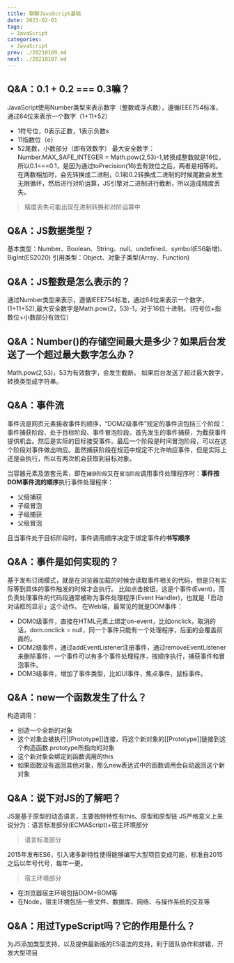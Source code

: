 ```yaml
---
title: 聊聊JavaScript基础
date: 2021-02-01
tags:
 - JavaScript
categories:
 - JavaScript
prev: ./20210109.md
next: ./20210107.md
---
```

## Q&A：0.1 + 0.2 === 0.3嘛？
JavaScript使用Number类型来表示数字（整数或浮点数），遵循IEEE754标准，通过64位来表示一个数字（1+11+52）
- 1符号位，0表示正数，1表示负数s
- 11指数位（e）
- 52尾数，小数部分（即有效数字）
最大安全数字：Number.MAX_SAFE_INTEGER = Math.pow(2,53)-1,转换成整数就是16位，所以0.1===0.1，是因为通过toPrecision(16)去有效位之后，两者是相等的。
在两数相加时，会先转换成二进制，0.1和0.2转换成二进制的时候尾数会发生无限循环，然后进行对阶运算，JS引擎对二进制进行截断，所以造成精度丢失。
> 精度丢失可能出现在进制转换和对阶运算中
## Q&A：JS数据类型？
基本类型：Number、Boolean、String、null、undefined、symbol(ES6新增)、BigInt(ES2020)
引用类型：Object、对象子类型(Array、Function)
## Q&A：JS整数是怎么表示的？
通过Number类型来表示，遵循IEEE754标准，通过64位来表示一个数字，(1+11+52),最大安全数字是Math.pow(2，53)-1，对于16位十进制。（符号位+指数位+小数部分有效位）
## Q&A：Number()的存储空间最大是多少？如果后台发送了一个超过最大数字怎么办？
Math.pow(2,53)，53为有效数字，会发生截断。
如果后台发送了超过最大数字，转换类型成字符串。
## Q&A：事件流
事件流是网页元素接收事件的顺序，“DOM2级事件”规定的事件流包括三个阶段：事件捕获阶段、处于目标阶段、事件冒泡阶段。首先发生的事件捕获，为截获事件提供机会。然后是实际的目标接受事件。最后一个阶段是时间冒泡阶段，可以在这个阶段对事件做出响应。虽然捕获阶段在规范中规定不允许响应事件，但是实际上还是会执行，所以有两次机会获取到目标对象。

当容器元素及嵌套元素，即在`捕获阶段`又在`冒泡阶段`调用事件处理程序时：**事件按DOM事件流的顺序**执行事件处理程序：
- 父级捕获
- 子级冒泡
- 子级捕获
- 父级冒泡

且当事件处于目标阶段时，事件调用顺序决定于绑定事件的**书写顺序**
## Q&A：事件是如何实现的？
基于发布订阅模式，就是在浏览器加载的时候会读取事件相关的代码，但是只有实际等到具体的事件触发的时候才会执行。
比如点击按钮，这是个事件(Event)，而负责处理事件的代码段通常被称为事件处理程序(Event Handler)，也就是「启动对话框的显示」这个动作。
在Web端，最常见的就是DOM事件：
- DOM0级事件，直接在HTML元素上绑定on-event，比如onclick，取消的话，dom.onclick = null，同一个事件只能有一个处理程序，后面的会覆盖前面的。
- DOM2级事件，通过addEventListener注册事件，通过removeEventListener来删除事件，一个事件可以有多个事件处理程序，按顺序执行，捕获事件和冒泡事件。
- DOM3级事件，增加了事件类型，比如UI事件，焦点事件，鼠标事件。
## Q&A：new一个函数发生了什么？
构造调用：
- 创造一个全新的对象
- 这个对象会被执行[[Prototype]]连接，将这个新对象的[[Prototype]]链接到这个构造函数.prototype所指向的对象
- 这个新对象会绑定到函数调用的this
- 如果函数没有返回其他对象，那么new表达式中的函数调用会自动返回这个新对象
## Q&A：说下对JS的了解吧？
JS是基于原型的动态语言，主要独特特性有this、原型和原型链
JS严格意义上来说分为：语言标准部分(ECMAScript)+宿主环境部分
> 语言标准部分

2015年发布ES6，引入诸多新特性使得能够编写大型项目变成可能，标准自2015之后以年号代号，每年一更。
> 宿主环境部分

- 在浏览器宿主环境包括DOM+BOM等
- 在Node，宿主环境包括一些文件、数据库、网络、与操作系统的交互等
## Q&A：用过TypeScript吗？它的作用是什么？
为JS添加类型支持，以及提供最新版的ES语法的支持，利于团队协作和排错，开发大型项目
